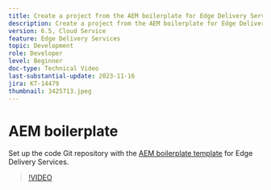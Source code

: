 ```yaml
---
title: Create a project from the AEM boilerplate for Edge Delivery Services
description: Create a project from the AEM boilerplate for Edge Delivery Services
version: 6.5, Cloud Service
feature: Edge Delivery Services
topic: Development
role: Developer
level: Beginner
doc-type: Technical Video
last-substantial-update: 2023-11-16
jira: KT-14479
thumbnail: 3425713.jpeg
---
```


# AEM boilerplate

Set up the code Git repository with the [AEM boilerplate template](https://github.com/adobe/aem-boilerplate) for Edge Delivery Services.

>[!VIDEO](https://video.tv.adobe.com/v/3425713/?learn=on)
